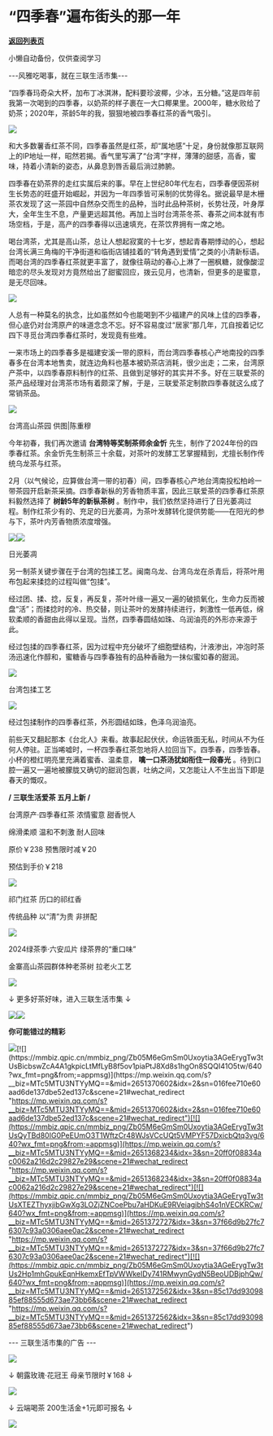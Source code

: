 # “四季春”遍布街头的那一年

[**返回列表页**](/gzh/三联生活周刊)

小懒自动备份，仅供查阅学习

\---风雅吃喝事，就在三联生活市集---

“四季春玛奇朵大杯，加布丁冰淇淋，配料要珍波椰，少冰，五分糖。”这是四年前我第一次喝到的四季春，以奶茶的样子裹在一大口椰果里。2000年，糖水败给了奶茶；2020年，茶龄5年的我，狠狠地被四季春红茶的香气吸引。

![](https://mmbiz.qpic.cn/mmbiz_png/Zb05M6eGmSm0Uxoytia3AGeErygTw3tUsSMbFS51Tv5w0UjaxoV8tRxr2YJD7kd3xSjeXjdqgYK9Ciar2JMo7icEg/640?wx_fmt=png&from;=appmsg)

  

和大多数薯香红茶不同，四季春虽然是红茶，却“属地感”十足，身份就像那互联网上的IP地址一样，昭然若揭。香气里写满了“台湾”字样，薄薄的甜感，高香，蜜味，持着小清新的姿态，从鼻息到唇舌最后淌过肺腑。

四季春在奶茶界的走红实属后来的事。早在上世纪80年代左右，四季春便因茶树生长势态的旺盛开始崛起，并因为一年四季皆可采制的优势得名。据说最早是木栅茶农发现了这一茶园中自然杂交而生的品种，当时此品种茶树，长势壮茂，叶身厚大，全年生生不息，产量更远超其他。再加上当时台湾茶冬茶、春茶之间本就有市场空档，于是，高产的四季春得以迅速填充，在茶饮界拥有一席之地。

喝台湾茶，尤其是高山茶，总让人想起寂寞的十七岁，想起青春期悸动的心，想起台湾长满三角梅的干净街道和临街店铺挂着的“转角遇到爱情”之类的小清新标语。而喝台湾的四季春红茶就更丰富了，就像往萌动的春心上淋了一圈枫糖，就像酸涩暗恋的尽头发现对方竟然给出了甜蜜回应，拨云见月，也清新，但更多的是蜜意，是无尽回味。

![](https://mmbiz.qpic.cn/mmbiz_gif/Zb05M6eGmSm0Uxoytia3AGeErygTw3tUsyZcmq2XXpkdWWuQjPL9CHl5iaTcwic06TD7R9qccwPic1DViaLul7uONsA/640?wx_fmt=gif&from;=appmsg)

  

人总有一种莫名的执念，比如虽然如今也能喝到不少福建产的风味上佳的四季春，但心底仍对台湾原产的味道念念不忘。好不容易度过“居家”那几年，兀自按着记忆四下寻觅台湾四季春红茶时，发现竟有些难。

一来市场上的四季春多是福建安溪一带的原料，而台湾四季春核心产地南投的四季春多在台湾本地售卖，就连边角料也基本被奶茶店消耗，很少出走；二来，台湾原产茶中，以四季春原料制作的红茶、且做到足够好的其实并不多。好在三联爱茶的茶产品经理对台湾茶市场有着颇深了解，于是，三联爱茶定制款四季春就这么成了常销茶品。

![](https://mmbiz.qpic.cn/mmbiz_png/Zb05M6eGmSm0Uxoytia3AGeErygTw3tUsRJKhOdro6q1rYFrkib5CW8ickHT7nUtia9d6UfsBCW3tw6ib2V8g6ZpuUA/640?wx_fmt=png&from;=appmsg)

台湾高山茶园 供图|陈重穆

今年初春，我们再次邀请 **台湾特等奖制茶师余金忻**
先生，制作了2024年份的四季春红茶。余金忻先生制茶三十余载，对茶叶的发酵工艺掌握精到，尤擅长制作传统乌龙茶与红茶。

2月（以气候论，应算做台湾一带的初春）间，四季春核心产地台湾南投松柏岭一带茶园开启新茶采摘。四季春新枞的芳香物质丰富，因此三联爱茶的四季春红茶原料毅然选择了
**树龄5年的新枞茶树**
。制作中，我们依然坚持进行了日光萎凋过程。制作红茶少有的、充足的日光萎凋，为茶叶发酵转化提供势能——在阳光的参与下，茶叶内芳香物质浓度增强。

![](https://mmbiz.qpic.cn/mmbiz_png/Zb05M6eGmSm0Uxoytia3AGeErygTw3tUsl9wT1mDZ7dywcZVpYgRG4k0Xwm7Kp4TicQUwGic2xicforl5IVBJ4NHTA/640?wx_fmt=png&from;=appmsg)![](https://mmbiz.qpic.cn/mmbiz_png/Zb05M6eGmSm0Uxoytia3AGeErygTw3tUspHEB0qzfdJVIa8bxBUYmmzia43G6HhICRUpTPYuXomYvtvDOnWPk61Q/640?wx_fmt=png&from;=appmsg)

日光萎凋

另一制茶关键步骤在于台湾的包揉工艺。闽南乌龙、台湾乌龙在杀青后，将茶叶用布包起来揉捻的过程叫做“包揉”。

经过团、揉、捻，反复，再反复，茶叶叶缘一遍又一遍的破损氧化，生命力反而被盘“活”；而揉捻时的冷、热交替，则让茶叶的发酵持续进行，刺激性一低再低，绵软柔顺的香甜由此得以呈现。当然，四季春圆结如珠、乌润油亮的外形亦来源于此。

经过包揉的四季春红茶，因为过程中充分破坏了细胞壁结构，汁液渗出，冲泡时茶汤迅速化作醇和，蜜糖香与四季春独有的品种香融为一抹似蜜如春的甜润。

![](https://mmbiz.qpic.cn/mmbiz_png/Zb05M6eGmSm0Uxoytia3AGeErygTw3tUsJoZuReiaKpPQeZG1U1IAJGibOca8AsK0TFueq8uDd65nf9tIk2Uoiaj2g/640?wx_fmt=png&from;=appmsg)

台湾包揉工艺

![](https://mmbiz.qpic.cn/mmbiz_png/Zb05M6eGmSm0Uxoytia3AGeErygTw3tUsH5PhuhK6XUndB30JHPibpZnqODksn2JVOAdOszOs8cfzBl1ojL80rpQ/640?wx_fmt=png&from;=appmsg)

经过包揉制作的四季春红茶，外形圆结如珠，色泽乌润油亮。

前些天又翻起那本《台北人》来看。故事起起伏伏，命运铁面无私，时间从不为任何人停驻。正当唏嘘时，一杯四季春红茶忽地将人拉回当下。四季春，四季皆春。小杯的橙红明亮里充满着蜜香、温柔意，
**噙一口茶汤犹如衔住一段春光** 。待到口腔一遍又一遍地被朦胧又确切的甜润包裹，吐纳之间，又怎能让人不生出当下即是春天的慨叹。

 **/ 三联生活爱茶 五月上新 /**

台湾原产·四季春红茶 浓情蜜意 甜香悦人

绵滑柔顺 温和不刺激 耐人回味

原价￥238 预售限时减￥20

预估到手价￥218

[![](https://mmbiz.qpic.cn/mmbiz_png/Zb05M6eGmSm0Uxoytia3AGeErygTw3tUsLQAENjjbqOzyOCErTDK7OQlJ7C7x5y1GQkf8fy9bdXtQy9tyrSxGmw/640?wx_fmt=png&from;=appmsg)](
"link")

祁门红茶 历口的祁红香

传统品种 以“清”为贵 非拼配

[![](https://mmbiz.qpic.cn/mmbiz_png/Zb05M6eGmSm0Uxoytia3AGeErygTw3tUsfzLwCR1eicITFagrSMNyhg918V3ib4lug4UVQWNTWFnStHunxIu1Gz9g/640?wx_fmt=png&from;=appmsg)](
"link")

2024绿茶季·六安瓜片 绿茶界的“重口味”

金寨高山茶园群体种老茶树 拉老火工艺

[![](https://mmbiz.qpic.cn/mmbiz_png/Zb05M6eGmSm0Uxoytia3AGeErygTw3tUsich6b4PbApn8vCGyeN9hSb1xicbCfmfZO1ZicZjH1dhKo6MDncHvSjWaw/640?wx_fmt=png&from;=appmsg)](
"link")

↓ 更多好茶好味，进入三联生活市集 ↓  

[![](https://mmbiz.qpic.cn/mmbiz_jpg/Zb05M6eGmSm0Uxoytia3AGeErygTw3tUsc8Mgd84AWRDxibKKJ8nicUHG712ftOPR9AEPqIic9De6KaXyAVTmzIpJg/640?wx_fmt=jpeg&from;=appmsg)](
"link")![](https://mmbiz.qpic.cn/mmbiz_gif/Zb05M6eGmSm0Uxoytia3AGeErygTw3tUs9apVPW7J7LV61Exm83dRPCDBkTh3gjDfBpqeGHXicQVtCOyQwSmucuA/640?wx_fmt=gif&from;=appmsg)

 **你可能错过的精彩**  

[![](https://mmbiz.qpic.cn/mmbiz_png/Zb05M6eGmSm0Uxoytia3AGeErygTw3tUsz3Q3n9A7GOH3D5W6hicOCribof7q1OpEm6St0ndX8lw9GASvTRkMFA1g/640?wx_fmt=png&from;=appmsg)](https://mp.weixin.qq.com/s?__biz=MTc5MTU3NTYyMQ==&mid=2651368382&idx=2&sn=112285f812e84f8311a2522d6e26fd1f&scene=21#wechat_redirect
"https://mp.weixin.qq.com/s?__biz=MTc5MTU3NTYyMQ==&mid=2651368382&idx=2&sn=112285f812e84f8311a2522d6e26fd1f&scene=21#wechat_redirect")[![](https://mmbiz.qpic.cn/mmbiz_png/Zb05M6eGmSm0Uxoytia3AGeErygTw3tUsBicbswZcA4A1gkpicLtMfLyB8f5ov1piaPtJ8Xd8s1hgOn8SQQI41O5tw/640?wx_fmt=png&from;=appmsg)](https://mp.weixin.qq.com/s?__biz=MTc5MTU3NTYyMQ==&mid=2651370602&idx=2&sn=016fee710e60aad6de137dbe52ed137c&scene=21#wechat_redirect
"https://mp.weixin.qq.com/s?__biz=MTc5MTU3NTYyMQ==&mid=2651370602&idx=2&sn=016fee710e60aad6de137dbe52ed137c&scene=21#wechat_redirect")[![](https://mmbiz.qpic.cn/mmbiz_png/Zb05M6eGmSm0Uxoytia3AGeErygTw3tUsQyTBd80IG0PeEUmO3T1WftzCr48WJsVCcUQt5VMPYF57DxicbQtq3vg/640?wx_fmt=png&from;=appmsg)](https://mp.weixin.qq.com/s?__biz=MTc5MTU3NTYyMQ==&mid=2651368234&idx=3&sn=20ff0f08834ac0062a216d2c29827e29&scene=21#wechat_redirect
"https://mp.weixin.qq.com/s?__biz=MTc5MTU3NTYyMQ==&mid=2651368234&idx=3&sn=20ff0f08834ac0062a216d2c29827e29&scene=21#wechat_redirect")[![](https://mmbiz.qpic.cn/mmbiz_png/Zb05M6eGmSm0Uxoytia3AGeErygTw3tUsXTEZThyxjibGwXg3LOZjZNCoePbu7aHDKuE9RVeiagibhS4o1nVECKRCw/640?wx_fmt=png&from;=appmsg)](https://mp.weixin.qq.com/s?__biz=MTc5MTU3NTYyMQ==&mid=2651372727&idx=3&sn=37f66d9b27fc76307c93a0306aee0ac2&scene=21#wechat_redirect
"https://mp.weixin.qq.com/s?__biz=MTc5MTU3NTYyMQ==&mid=2651372727&idx=3&sn=37f66d9b27fc76307c93a0306aee0ac2&scene=21#wechat_redirect")[![](https://mmbiz.qpic.cn/mmbiz_png/Zb05M6eGmSm0Uxoytia3AGeErygTw3tUs2Hp1mhGpukEqnHkemxEfTpVWWkeIDy741RMwynGydN5BeoUDBjphQw/640?wx_fmt=png&from;=appmsg)](https://mp.weixin.qq.com/s?__biz=MTc5MTU3NTYyMQ==&mid=2651372562&idx=3&sn=85c17dd9309885ef88555d673ae73bb6&scene=21#wechat_redirect
"https://mp.weixin.qq.com/s?__biz=MTc5MTU3NTYyMQ==&mid=2651372562&idx=3&sn=85c17dd9309885ef88555d673ae73bb6&scene=21#wechat_redirect")

\--- 三联生活市集的广告 ---

![](https://mmbiz.qpic.cn/mmbiz_jpg/Zb05M6eGmSm0Uxoytia3AGeErygTw3tUsBXTvFdxetQEUQsHdiayERvNA4DJodiaXbYJ6CF8d0cjTrIcXGHp34ytQ/640?wx_fmt=jpeg&from;=appmsg)

↓ 朝露玫瑰·花冠王 母亲节限时￥168 ↓

[![](https://mmbiz.qpic.cn/mmbiz_png/Zb05M6eGmSm0Uxoytia3AGeErygTw3tUsmZnhZxToXGRotH8tV4p9icUqrvIbQOX5YwVoNS8aM2pwk55oxesUmWg/640?wx_fmt=png&from;=appmsg)](
"link")

  

↓ 云端喝茶 200生活金+1元即可报名 ↓

[![](https://mmbiz.qpic.cn/mmbiz_jpg/Zb05M6eGmSm0Uxoytia3AGeErygTw3tUs4nSibr9RDywjDob1OBR70p4hDgpibib1ZC52ibEgzrbWvMrTcW5hkjwPicg/640?wx_fmt=jpeg&from;=appmsg)](
"link")

